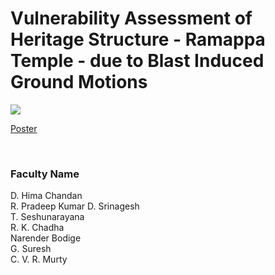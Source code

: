 # Vulnerability Assessment of Heritage Structure - Ramappa Temple - due to Blast Induced Ground Motions

![](https://i.imgur.com/O6mjp48.png)

[Poster](08.%20Vulnerability%20Assessment%20of%20Heritage%20Structure%20-%20Ramappa%20Temple%20-%20due%20to%20Blast%20Induced%20Ground%20Motions.pdf)

<br>


### Faculty Name

D. Hima Chandan<br>
R. Pradeep Kumar D. Srinagesh <br>
T. Seshunarayana <br>
R. K. Chadha <br>
Narender Bodige<br>
G. Suresh<br>
C. V. R. Murty
